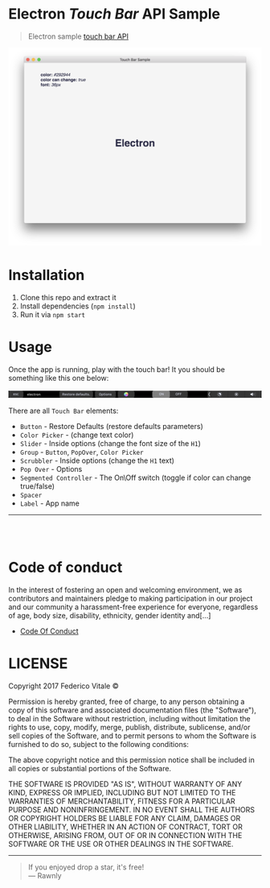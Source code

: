 # Electron _Touch Bar_ API Sample
> Electron sample  [touch bar API](https://electron.atom.io/docs/api/touch-bar/)

![screenshot](screenshots/window.png)

# Installation
1. Clone this repo and extract it
2. Install dependencies (`npm install`)
3. Run it via `npm start`

# Usage
Once the app is running, play with the touch bar! It you should be something like this one below:
<br>
<br>
![touch bar](screenshots/touchbar.png)
<br>

There are all `Touch Bar` elements: 
- `Button` - Restore Defaults (restore defaults parameters)
- `Color Picker` - (change text color)
- `Slider` - Inside options (change the font size of the `H1`)
- `Group` - `Button`, `PopOver`, `Color Picker`
- `Scrubbler` - Inside options  (change the `H1` text)
- `Pop Over` - Options
- `Segmented Controller` - The On\Off switch (toggle if color can change true/false)
- `Spacer`
- `Label` - App name 
---

<br>
<br>

# Code of conduct
In the interest of fostering an open and welcoming environment, we as
contributors and maintainers pledge to making participation in our project and
our community a harassment-free experience for everyone, regardless of age, body
size, disability, ethnicity, gender identity and[...] 

- [Code Of Conduct](code-of-conduct.md)

# LICENSE
Copyright 2017 Federico Vitale &copy;

Permission is hereby granted, free of charge, to any person obtaining a copy of this software and associated documentation files (the "Software"), to deal in the Software without restriction, including without limitation the rights to use, copy, modify, merge, publish, distribute, sublicense, and/or sell copies of the Software, and to permit persons to whom the Software is furnished to do so, subject to the following conditions:

The above copyright notice and this permission notice shall be included in all copies or substantial portions of the Software.

THE SOFTWARE IS PROVIDED "AS IS", WITHOUT WARRANTY OF ANY KIND, EXPRESS OR IMPLIED, INCLUDING BUT NOT LIMITED TO THE WARRANTIES OF MERCHANTABILITY, FITNESS FOR A PARTICULAR PURPOSE AND NONINFRINGEMENT. IN NO EVENT SHALL THE AUTHORS OR COPYRIGHT HOLDERS BE LIABLE FOR ANY CLAIM, DAMAGES OR OTHER LIABILITY, WHETHER IN AN ACTION OF CONTRACT, TORT OR OTHERWISE, ARISING FROM, OUT OF OR IN CONNECTION WITH THE SOFTWARE OR THE USE OR OTHER DEALINGS IN THE SOFTWARE.

---

> If you enjoyed drop a star, it's free! <br>
> &mdash; Rawnly
